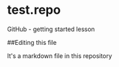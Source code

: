 # test.repo
GitHub - getting started lesson

##Editing this file

It's a markdown file in this repository
